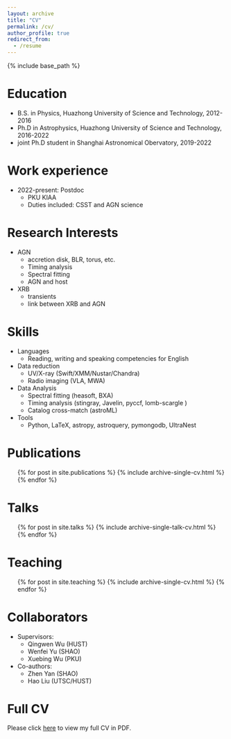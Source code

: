```yaml
---
layout: archive
title: "CV"
permalink: /cv/
author_profile: true
redirect_from:
  - /resume
---
```


{% include base_path %}

Education
======
* B.S. in Physics, Huazhong University of Science and Technology, 2012-2016
* Ph.D in Astrophysics, Huazhong University of Science and Technology, 2016-2022
* joint Ph.D student in Shanghai Astronomical Obervatory, 2019-2022

Work experience
======
* 2022-present: Postdoc
  * PKU KIAA
  * Duties included: CSST and AGN science
  

Research Interests
=====
+ AGN
   + accretion disk, BLR, torus, etc.
   + Timing analysis
   + Spectral fitting
   + AGN and host
+ XRB
   + transients
   + link between XRB and AGN


Skills
======
* Languages
  * Reading, writing and speaking competencies for English
* Data reduction
  * UV/X-ray (Swift/XMM/Nustar/Chandra)
  * Radio imaging (VLA, MWA)
* Data Analysis
  * Spectral fitting (heasoft, BXA)
  * Timing analysis (stingray, Javelin, pyccf, lomb-scargle )
  * Catalog cross-match (astroML)
* Tools
  * Python, LaTeX, astropy, astroquery, pymongodb, UltraNest



Publications
======
  <ul>{% for post in site.publications %}
    {% include archive-single-cv.html %}
  {% endfor %}</ul>
  
Talks
======
  <ul>{% for post in site.talks %}
    {% include archive-single-talk-cv.html %}
  {% endfor %}</ul>
  
Teaching
======
  <ul>{% for post in site.teaching %}
    {% include archive-single-cv.html %}
  {% endfor %}</ul>
  

Collaborators
======
* Supervisors:
  * Qingwen Wu (HUST)
  * Wenfei Yu (SHAO)
  * Xuebing Wu (PKU)
* Co-authors:
  * Zhen Yan (SHAO)
  * Hao Liu (UTSC/HUST)


Full CV
=================
Please click [here](./cv/CV_lyubing.pdf) to view my full CV in PDF.

